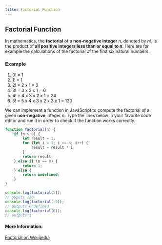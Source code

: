 ```yaml
---
title: Factorial Function
---
```

## Factorial Function

In mathematics, the __factorial__ of a __non-negative integer__ _n_, denoted by _n!_, is the product of __all positive integers less than or equal to *n*__. Here are for example the calculations of the factorial of the first six natural numbers.

### Example

1. 0! = 1
2. 1! = 1
3. 2! = 2 x 1 = 2
4. 3! = 3 x 2 x 1 = 6
5. 4! = 4 x 3 x 2 x 1 = 24
6. 5! = 5 x 4 x 3 x 2 x 3 x 1 = 120

We can implement a function in JavaScript to compute the factorial of a given __non-negative__ integer _n_. Type the lines below in your favorite code editor and run it in order to check if the function works correctly. 
```javascript
function factorial(n) {
    if (n > 0) {
        let result = 1;
        for (let i = 1; i <= n; i++) {
            result = result * i;
        }
        return result;
    } else if (n == 0) {
        return 1;
    } else {
        return undefined;
    }
}

console.log(factorial(5));
// ouputs 120
console.log(factorial(-5));
// outputs undefined
console.log(factorial(0));
// outputs 1
```
#### More Information:
[Factorial on Wikipedia](https://en.wikipedia.org/wiki/Factorial)


